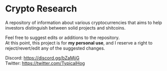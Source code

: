 # Crypto Research
A repository of information about various cryptocurrencies that aims to help investors distinguish between solid projects and shitcoins.<br>

Feel free to suggest edits or additions to the repository.<br>
At this point, this project is for **my personal use**, and I reserve a right to reject/revert/edit any of the suggested changes.<br>

Discord: https://discord.gg/bZaMjjG<br>
Twitter: https://twitter.com/TypicalHog<br>
